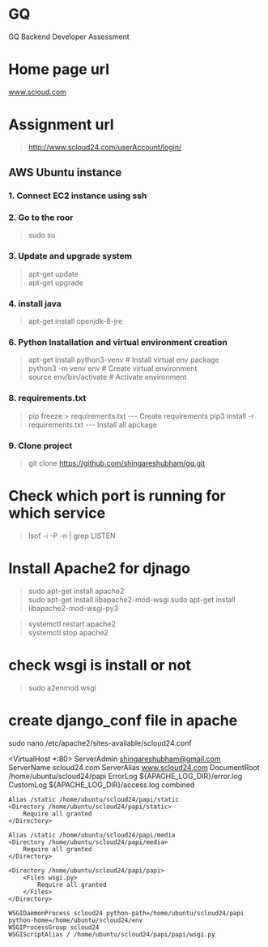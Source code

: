 # GQ
GQ Backend Developer Assessment


# Home page url
www.scloud.com
# Assignment url
> http://www.scloud24.com/userAccount/login/

## AWS Ubuntu instance

### 1. Connect EC2 instance using ssh

### 2. Go to the roor
> sudo su

### 3. Update and upgrade system
> apt-get update</br>
> apt-get upgrade

### 4. install java
> apt-get install openjdk-8-jre

### 6. Python Installation and virtual environment creation
> apt-get install python3-venv    # Install virtual env package</br>
> python3 -m venv env             # Create virtual environment</br>
> source env/bin/activate         # Activate environment</br>


### 8.  requirements.txt
> pip freeze > requirements.txt     --- Create requirements
> pip3 install -r requirements.txt  --- Install all apckage

### 9. Clone project
> git clone https://github.com/shingareshubham/gq.git


# Check which port is running for which service
> lsof -i -P -n | grep LISTEN


# Install Apache2 for djnago
> sudo apt-get install apache2</br>
> sudo apt-get install libapache2-mod-wsgi
> sudo apt-get install libapache2-mod-wsgi-py3

> systemctl restart apache2</br>
> systemctl stop apache2</br>

# check wsgi is install or not
> sudo a2enmod wsgi

# create django_conf file in apache
sudo nano /etc/apache2/sites-available/scloud24.conf

<VirtualHost *:80>
	ServerAdmin shingareshubham@gmail.com
	ServerName scloud24.com
	ServerAlias www.scloud24.com
	DocumentRoot /home/ubuntu/scloud24/papi
	ErrorLog ${APACHE_LOG_DIR}/error.log
	CustomLog ${APACHE_LOG_DIR}/access.log combined

	Alias /static /home/ubuntu/scloud24/papi/static
	<Directory /home/ubuntu/scloud24/papi/static>
		Require all granted
	</Directory>

	Alias /static /home/ubuntu/scloud24/papi/media
	<Directory /home/ubuntu/scloud24/papi/media>
		Require all granted
	</Directory>

	<Directory /home/ubuntu/scloud24/papi/papi>
		<Files wsgi.py>
			Require all granted
		</Files>
	</Directory>

	WSGIDaemonProcess scloud24 python-path=/home/ubuntu/scloud24/papi python-home=/home/ubuntu/scloud24/env
	WSGIProcessGroup scloud24
	WSGIScriptAlias / /home/ubuntu/scloud24/papi/papi/wsgi.py
</VirtualHost>

